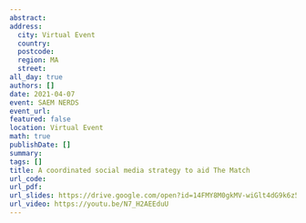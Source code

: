 ```yaml
---
abstract: 
address:
  city: Virtual Event
  country:
  postcode: 
  region: MA
  street: 
all_day: true
authors: []
date: 2021-04-07
event: SAEM NERDS
event_url: 
featured: false
location: Virtual Event
math: true
publishDate: []
summary: 
tags: []
title: A coordinated social media strategy to aid The Match
url_code: 
url_pdf: 
url_slides: https://drive.google.com/open?id=14FMY8M0gkMV-wiGlt4dG9k6z5JTx8HzT
url_video: https://youtu.be/N7_H2AEEduU
---
```


